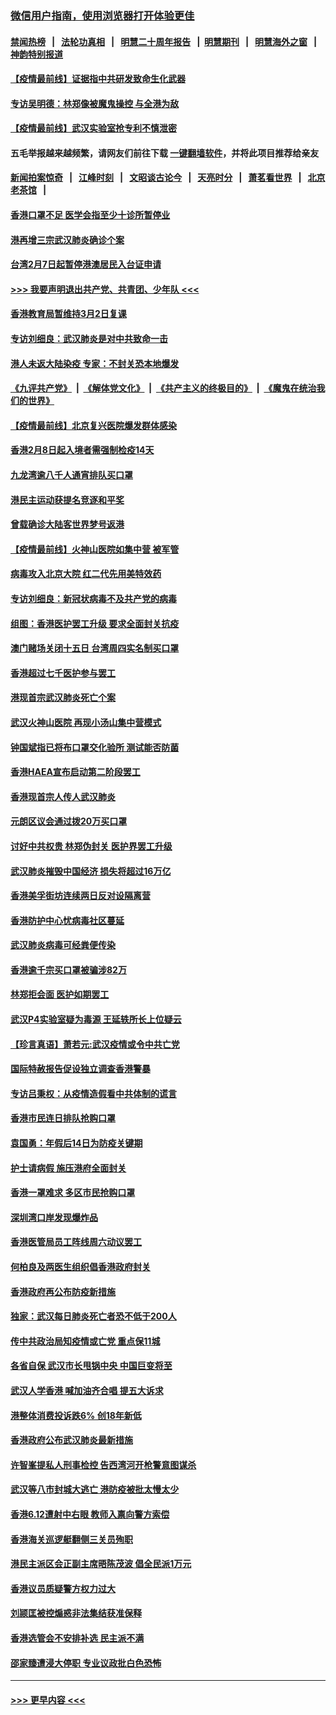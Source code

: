### [微信用户指南，使用浏览器打开体验更佳](https://github.com/gfw-breaker/banned-news1/blob/master/indexes/wechat-guide.md?t=0)
#### [禁闻热榜](热点新闻.md?t=0)  &nbsp;&nbsp;|&nbsp;&nbsp; [法轮功真相](https://github.com/gfw-breaker/truth/blob/master/README.md?t=0) &nbsp;&nbsp;|&nbsp;&nbsp; [明慧二十周年报告](https://github.com/gfw-breaker/mh-reports/blob/master/README.md?t=0) &nbsp;&nbsp;|&nbsp;&nbsp;[明慧期刊](https://github.com/gfw-breaker/mh-qikan) &nbsp;&nbsp;|&nbsp;&nbsp; [明慧海外之窗](https://github.com/gfw-breaker/mh-news/blob/master/README.md?t=0) &nbsp;&nbsp;|&nbsp;&nbsp; [神韵特别报道](https://github.com/gfw-breaker/mh-news/blob/master/shenyun.md?t=0)
#### [【疫情最前线】证据指中共研发致命生化武器](../pages/nsc415/n11853087.md?t=02081344) 
#### [专访吴明德：林郑像被魔鬼操控 与全港为敌](../pages/nsc415/n11852734.md?t=02081344) 
#### [【疫情最前线】武汉实验室抢专利不慎泄密](../pages/nsc415/n11850310.md?t=02081344) 
#### 五毛举报越来越频繁，请网友们前往下载 [一键翻墙软件](https://github.com/gfw-breaker/ssr-accounts)，并将此项目推荐给亲友
#### [新闻拍案惊奇](https://github.com/gfw-breaker/banned-news1/blob/master/pages/link4.md) &nbsp;&nbsp;|&nbsp;&nbsp; [江峰时刻](https://github.com/gfw-breaker/banned-news1/blob/master/pages/link4.md) &nbsp;&nbsp;|&nbsp;&nbsp; [文昭谈古论今](https://github.com/gfw-breaker/banned-news1/blob/master/pages/link4.md) &nbsp;&nbsp;|&nbsp;&nbsp; [天亮时分](https://github.com/gfw-breaker/banned-news1/blob/master/pages/link4.md) &nbsp;&nbsp;|&nbsp;&nbsp; [萧茗看世界](https://github.com/gfw-breaker/banned-news1/blob/master/pages/link4.md) &nbsp;&nbsp;|&nbsp;&nbsp; [北京老茶馆](https://github.com/gfw-breaker/banned-news1/blob/master/pages/link4.md) &nbsp;&nbsp;|&nbsp;&nbsp; 
#### [香港口罩不足 医学会指至少十诊所暂停业](../pages/nsc415/n11850301.md?t=02081344) 
#### [港再增三宗武汉肺炎确诊个案](../pages/nsc415/n11850328.md?t=02081344) 
#### [台湾2月7日起暂停港澳居民入台证申请](../pages/nsc415/n11850304.md?t=02081344) 
#### [>>> 我要声明退出共产党、共青团、少年队 <<<](https://github.com/begood0513/goodnews/blob/master/quit/letter.md) 
#### [香港教育局暂维持3月2日复课](../pages/nsc415/n11850260.md?t=02081344) 
#### [专访刘细良：武汉肺炎是对中共致命一击](../pages/nsc415/n11849934.md?t=02081344) 
#### [港人未返大陆染疫 专家：不封关恐本地爆发](../pages/nsc415/n11848021.md?t=02081344) 
#### [《九评共产党》](https://github.com/begood0513/9ping.md/blob/master/README.md) &nbsp;|&nbsp; [《解体党文化》](../../../../jtdwh.md/blob/master/README.md)  &nbsp;|&nbsp; [《共产主义的终极目的》](../../../../gczydzjmd.md/blob/master/README.md) &nbsp;|&nbsp; [《魔鬼在统治我们的世界》](../../../../mgztzwmdsj.md/blob/master/README.md) 
#### [【疫情最前线】北京复兴医院爆发群体感染](../pages/nsc415/n11847626.md?t=02081344) 
#### [香港2月8日起入境者需强制检疫14天](../pages/nsc415/n11847658.md?t=02081344) 
#### [九龙湾逾八千人通宵排队买口罩](../pages/nsc415/n11847647.md?t=02081344) 
#### [港民主运动获提名竞逐和平奖](../pages/nsc415/n11847633.md?t=02081344) 
#### [曾载确诊大陆客世界梦号返港](../pages/nsc415/n11847608.md?t=02081344) 
#### [【疫情最前线】火神山医院如集中营 被军管](../pages/nsc415/n11847524.md?t=02081344) 
#### [病毒攻入北京大院 红二代先用美特效药](../pages/nsc415/n11847427.md?t=02081344) 
#### [专访刘细良：新冠状病毒不及共产党的病毒](../pages/nsc415/n11847164.md?t=02081344) 
#### [组图：香港医护罢工升级 要求全面封关抗疫](../pages/nsc415/n11844107.md?t=02081344) 
#### [澳门赌场关闭十五日 台湾周四实名制买口罩](../pages/nsc415/n11845083.md?t=02081344) 
#### [香港超过七千医护参与罢工](../pages/nsc415/n11845051.md?t=02081344) 
#### [港现首宗武汉肺炎死亡个案](../pages/nsc415/n11844998.md?t=02081344) 
#### [武汉火神山医院 再现小汤山集中营模式](../pages/nsc415/n11844763.md?t=02081344) 
#### [钟国斌指已将布口罩交化验所 测试能否防菌](../pages/nsc415/n11842783.md?t=02081344) 
#### [香港HAEA宣布启动第二阶段罢工](../pages/nsc415/n11842723.md?t=02081344) 
#### [香港现首宗人传人武汉肺炎](../pages/nsc415/n11842766.md?t=02081344) 
#### [元朗区议会通过拨20万买口罩](../pages/nsc415/n11842754.md?t=02081344) 
#### [讨好中共权贵 林郑伪封关 医护界罢工升级](../pages/nsc415/n11842359.md?t=02081344) 
#### [武汉肺炎摧毁中国经济 损失将超过16万亿](../pages/nsc415/n11839723.md?t=02081344) 
#### [香港美孚街坊连续两日反对设隔离营](../pages/nsc415/n11839962.md?t=02081344) 
#### [香港防护中心忧病毒社区蔓延](../pages/nsc415/n11839933.md?t=02081344) 
#### [武汉肺炎病毒可经粪便传染](../pages/nsc415/n11839939.md?t=02081344) 
#### [香港逾千宗买口罩被骗涉82万](../pages/nsc415/n11839914.md?t=02081344) 
#### [林郑拒会面 医护如期罢工](../pages/nsc415/n11839892.md?t=02081344) 
#### [武汉P4实验室疑为毒源 王延轶所长上位疑云](../pages/nsc415/n11835543.md?t=02081344) 
#### [【珍言真语】萧若元:武汉疫情或令中共亡党](../pages/nsc415/n11829394.md?t=02081344) 
#### [国际特赦报告促设独立调查香港警暴](../pages/nsc415/n11833845.md?t=02081344) 
#### [专访吕秉权：从疫情造假看中共体制的谎言](../pages/nsc415/n11833813.md?t=02081344) 
#### [香港市民连日排队抢购口罩](../pages/nsc415/n11833794.md?t=02081344) 
#### [袁国勇：年假后14日为防疫关键期](../pages/nsc415/n11831088.md?t=02081344) 
#### [护士请病假 施压港府全面封关](../pages/nsc415/n11831030.md?t=02081344) 
#### [香港一罩难求 多区市民抢购口罩](../pages/nsc415/n11831002.md?t=02081344) 
#### [深圳湾口岸发现爆炸品](../pages/nsc415/n11828802.md?t=02081344) 
#### [香港医管局员工阵线周六动议罢工](../pages/nsc415/n11828762.md?t=02081344) 
#### [何柏良及两医生组织倡香港政府封关](../pages/nsc415/n11828749.md?t=02081344) 
#### [香港政府再公布防疫新措施](../pages/nsc415/n11828716.md?t=02081344) 
#### [独家：武汉每日肺炎死亡者恐不低于200人](../pages/nsc415/n11828240.md?t=02081344) 
#### [传中共政治局知疫情或亡党 重点保11城](../pages/nsc415/n11828145.md?t=02081344) 
#### [各省自保 武汉市长甩锅中央 中国巨变将至](../pages/nsc415/n11828021.md?t=02081344) 
#### [武汉人学香港 喊加油齐合唱 提五大诉求](../pages/nsc415/n11827046.md?t=02081344) 
#### [港整体消费投诉跌6% 创18年新低](../pages/nsc415/n11817280.md?t=02081344) 
#### [香港政府公布武汉肺炎最新措施](../pages/nsc415/n11817152.md?t=02081344) 
#### [许智峯提私人刑事检控 告西湾河开枪警意图谋杀](../pages/nsc415/n11817132.md?t=02081344) 
#### [武汉等八市封城大逃亡 港防疫被批太慢太少](../pages/nsc415/n11817058.md?t=02081344) 
#### [香港6.12遭射中右眼 教师入禀向警方索偿](../pages/nsc415/n11814678.md?t=02081344) 
#### [香港海关巡逻艇翻侧三关员殉职](../pages/nsc415/n11814604.md?t=02081344) 
#### [港民主派区会正副主席晤陈茂波 倡全民派1万元](../pages/nsc415/n11814582.md?t=02081344) 
#### [香港议员质疑警方权力过大](../pages/nsc415/n11814560.md?t=02081344) 
#### [刘颕匡被控煽惑非法集结获准保释](../pages/nsc415/n11811727.md?t=02081344) 
#### [香港选管会不安排补选 民主派不满](../pages/nsc415/n11811691.md?t=02081344) 
#### [邵家臻遭浸大停职 专业议政批白色恐怖](../pages/nsc415/n11811670.md?t=02081344) 

----
#### [ >>> 更早内容 <<< ](../indexes/nsc415-earlier.md)
